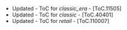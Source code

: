 - Updated - ToC for _classic_era_ - [ToC.11505]
- Updated - ToC for _classic_ - [ToC.40401]
- Updated - ToC for _retail_ - [ToC.110007]